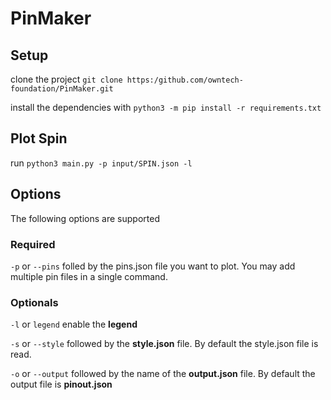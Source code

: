 # PinMaker

## Setup

clone the project `git clone https:/github.com/owntech-foundation/PinMaker.git`

install the dependencies with `python3 -m pip install -r requirements.txt`

## Plot Spin

run `python3 main.py -p input/SPIN.json -l`

## Options

The following options are supported

### Required

`-p` or `--pins` folled by the pins.json file you want to plot.
You may add multiple pin files in a single command.

### Optionals

`-l` or `legend` enable the **legend**

`-s` or `--style` followed by the **style.json** file. 
By default the style.json file is read.

`-o` or `--output` followed by the name of the **output.json** file.
By default the output file is **pinout.json**
